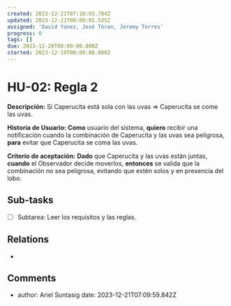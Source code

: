```yaml
---
created: 2023-12-21T07:10:03.704Z
updated: 2023-12-21T08:09:01.535Z
assigned: 'David Yanez, José Téran, Jeremy Torres'
progress: 0
tags: []
due: 2023-12-20T00:00:00.000Z
started: 2023-12-19T00:00:00.000Z
---
```


# HU-02: Regla 2

**Descripción:** Si Caperucita está sola con las uvas => Caperucita se come las uvas.

**Historia de Usuario:** **Como** usuario del sistema, **quiero** recibir una notificación cuando la combinación de Caperucita y las uvas sea peligrosa, **para** evitar que Caperucita se coma las uvas.

**Criterio de aceptación:** **Dado** que Caperucita y las uvas están juntas, **cuando** el Observador decide moverlos, **entonces** se valida que la combinación no sea peligrosa, evitando que estén solos y en presencia del lobo.

## Sub-tasks

- [ ] Subtarea: Leer los requisitos y las reglas.

## Relations

- [](.md)

## Comments

- author: Ariel Suntasig
  date: 2023-12-21T07:09:59.842Z
  
